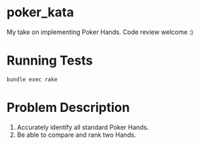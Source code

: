 # poker_kata
My take on implementing Poker Hands. Code review welcome :)

# Running Tests

`bundle exec rake`

# Problem Description

1. Accurately identify all standard Poker Hands.
2. Be able to compare and rank two Hands.

